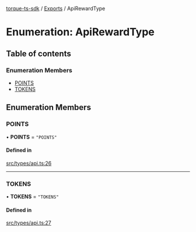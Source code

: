 [torque-ts-sdk](../README.md) / [Exports](../modules.md) / ApiRewardType

# Enumeration: ApiRewardType

## Table of contents

### Enumeration Members

- [POINTS](ApiRewardType.md#points)
- [TOKENS](ApiRewardType.md#tokens)

## Enumeration Members

### POINTS

• **POINTS** = ``"POINTS"``

#### Defined in

[src/types/api.ts:26](https://github.com/torque-labs/torque-ts-sdk/blob/f017e3d354c17063da4ba8e079313e0799f76ecf/src/types/api.ts#L26)

___

### TOKENS

• **TOKENS** = ``"TOKENS"``

#### Defined in

[src/types/api.ts:27](https://github.com/torque-labs/torque-ts-sdk/blob/f017e3d354c17063da4ba8e079313e0799f76ecf/src/types/api.ts#L27)
